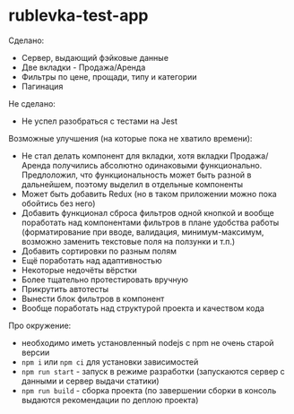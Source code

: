 # rublevka-test-app

Сделано:

- Сервер, выдающий фэйковые данные
- Две вкладки - Продажа/Аренда
- Фильтры по цене, прощади, типу и категории
- Пагинация


Не сделано:

- Не успел разобраться с тестами на Jest


Возможные улучшения (на которые пока не хватило времени):

- Не стал делать компонент для вкладки, хотя вкладки Продажа/Аренда получились абсолютно одинаковыми функционально. Предлоложил, что функциональность может быть разной в дальнейшем, поэтому выделил в отдельные компоненты
- Может быть добавить Redux (но в таком приложении можно пока обойтись без него)
- Добавить функционал сброса фильтров одной кнопкой и вообще поработать над компонентами фильтров в плане удобства работы (форматирование при вводе, валидация, минимум-максимум, возможно заменить текстовые поля на ползунки и т.п.)
- Добавить сортировки по разным полям
- Ещё поработать над адаптивностью
- Некоторые недочёты вёрстки
- Более тщательно протестировать вручную
- Прикрутить автотесты
- Вынести блок фильтров в компонент
- Вообще поработать над структурой проекта и качеством кода 


Про окружение:

- необходимо иметь установленный nodejs с npm не очень старой версии
- `npm i` или `npm ci` для установки зависимостей
- `npm run start` - запуск в режиме разработки (запускаются сервер с данными и сервер выдачи статики)
- `npm run build` - сборка проекта (по завершении сборки в консоль выдаются рекомендации по деплою проекта)